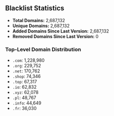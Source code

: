 ## Blacklist Statistics

- **Total Domains:** 2,687,132
- **Unique Domains:** 2,687,132
- **Added Domains Since Last Version:** 2,687,132
- **Removed Domains Since Last Version:** 0

### Top-Level Domain Distribution

-  `.com`: 1,228,980
-  `.org`: 229,752
-  `.net`: 170,762
-  `.shop`: 74,346
-  `.top`: 67,317
-  `.io`: 62,832
-  `.xyz`: 62,078
-  `.pl`: 48,767
-  `.info`: 44,649
-  `.fr`: 36,030
